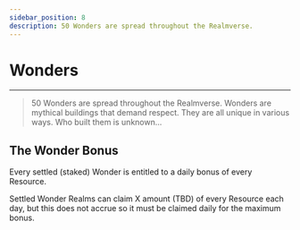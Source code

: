 ```yaml
---
sidebar_position: 8
description: 50 Wonders are spread throughout the Realmverse.
---
```


# Wonders
---

> 50 Wonders are spread throughout the Realmverse. Wonders are mythical buildings that demand respect. They are all unique in various ways. Who built them is unknown...



## The Wonder Bonus

Every settled (staked) Wonder is entitled to a daily bonus of every Resource. 

Settled Wonder Realms can claim X amount (TBD) of every Resource each day, but this does not accrue so it must be claimed daily for the maximum bonus.  

